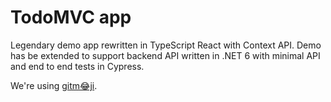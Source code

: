# TodoMVC app

Legendary demo app rewritten in TypeScript React with Context API.
Demo has be extended to support backend API written in .NET 6 with minimal API and end to end tests in Cypress.

We're using [gitm😂ji](https://gitmoji.kaki87.net/).